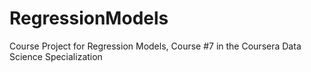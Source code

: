 # RegressionModels
Course Project for Regression Models, Course #7 in the Coursera Data Science Specialization
